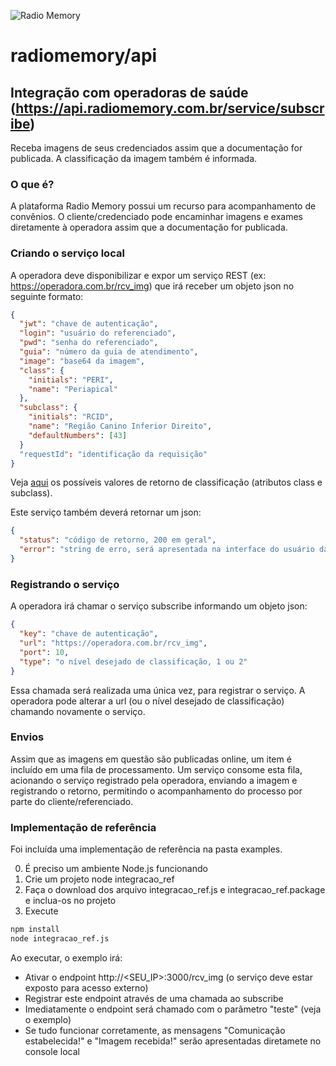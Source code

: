 ![Radio Memory](https://radiomemory.com.br/wp-content/uploads/2020/02/logo-site-com-borda.png)
# radiomemory/api

## Integração com operadoras de saúde (https://api.radiomemory.com.br/service/subscribe)
Receba imagens de seus credenciados assim que a documentação for publicada. A classificação da imagem também é informada.

### O que é?
A plataforma Radio Memory possui um recurso para acompanhamento de convênios. O cliente/credenciado pode encaminhar imagens e exames diretamente à operadora assim que a documentação for publicada.

### Criando o serviço local
A operadora deve disponibilizar e expor um serviço REST (ex: https://operadora.com.br/rcv_img) que irá receber um objeto json no seguinte formato:

```json
{
  "jwt": "chave de autenticação",
  "login": "usuário do referenciado",
  "pwd": "senha do referenciado",
  "guia": "número da guia de atendimento",
  "image": "base64 da imagem",
  "class": {
    "initials": "PERI",
    "name": "Periapical"
  },
  "subclass": {
    "initials": "RCID",
    "name": "Região Canino Inferior Direito",
    "defaultNumbers": [43]
  }
  "requestId": "identificação da requisição"
}
```
Veja [aqui]() os possíveis valores de retorno de classificação (atributos class e subclass).

Este serviço também deverá retornar um json:

```json
{
  "status": "código de retorno, 200 em geral",
  "error": "string de erro, será apresentada na interface do usuário da integração"
}
```

### Registrando o serviço
A operadora irá chamar o serviço subscribe informando um objeto json:

```json
{
  "key": "chave de autenticação",
  "url": "https://operadora.com.br/rcv_img",
  "port": 10,
  "type": "o nível desejado de classificação, 1 ou 2"
}
```

Essa chamada será realizada uma única vez, para registrar o serviço. A operadora pode alterar a url (ou o nível desejado de classificação) chamando novamente o serviço.

### Envios
Assim que as imagens em questão são publicadas online, um item é incluído em uma fila de processamento. Um serviço consome esta fila, acionando o serviço registrado pela operadora, enviando a imagem e registrando o retorno, permitindo o acompanhamento do processo por parte do cliente/referenciado.

### Implementação de referência
Foi incluída uma implementação de referência na pasta examples.

0. É preciso um ambiente Node.js funcionando
1. Crie um projeto node integracao_ref
2. Faça o download dos arquivo integracao_ref.js e integracao_ref.package e inclua-os no projeto
3. Execute
```bash
npm install
node integracao_ref.js
```

Ao executar, o exemplo irá:
* Ativar o endpoint http://<SEU_IP>:3000/rcv_img (o serviço deve estar exposto para acesso externo)
* Registrar este endpoint através de uma chamada ao subscribe
* Imediatamente o endpoint será chamado com o parâmetro "teste" (veja o exemplo)
* Se tudo funcionar corretamente, as mensagens "Comunicação estabelecida!" e "Imagem recebida!" serão apresentadas diretamete no console local
